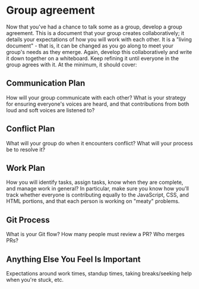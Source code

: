 # Group agreement

Now that you've had a chance to talk some as a group, develop a group agreement. This is a document that your group creates collaboratively; it details your expectations of how you will work with each other. It is a "living document" - that is, it can be changed as you go along to meet your group's needs as they emerge. Again, develop this collaboratively and write it down together on a whiteboard. Keep refining it until everyone in the group agrees with it. At the minimum, it should cover:

## Communication Plan

How will your group communicate with each other? What is your strategy for ensuring everyone's voices are heard, and that contributions from both loud and soft voices are listened to?

## Conflict Plan

What will your group do when it encounters conflict? What will your process be to resolve it?

## Work Plan

How you will identify tasks, assign tasks, know when they are complete, and manage work in general? In particular, make sure you know how you'll track whether everyone is contributing equally to the JavaScript, CSS, and HTML portions, and that each person is working on "meaty" problems.

## Git Process

What is your Git flow? How many people must review a PR? Who merges PRs?

## Anything Else You Feel Is Important

Expectations around work times, standup times, taking breaks/seeking help when you're stuck, etc.
